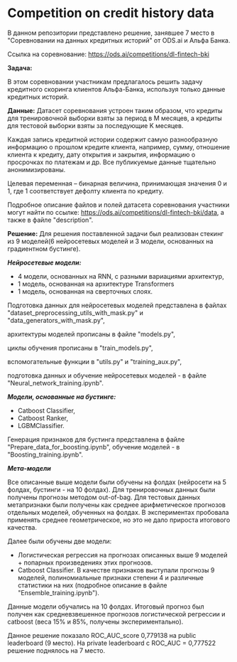 # Competition on credit history data

В данном репозитории представлено решение, занявшее 7 место в "Соревновании на данных кредитных историй" от ODS.ai и Альфа Банка.

Ссылка на соревнование: https://ods.ai/competitions/dl-fintech-bki

**Задача:**

В этом соревновании участникам предлагалось решить задачу кредитного скоринга клиентов Альфа-Банка, используя только данные кредитных историй.

**Данные:**
Датасет соревнования устроен таким образом, что кредиты для тренировочной выборки взяты за период в М месяцев, а кредиты для тестовой выборки взяты за последующие K месяцев.

Каждая запись кредитной истории содержит самую разнообразную информацию о прошлом кредите клиента, например, сумму, отношение клиента к кредиту, дату открытия и закрытия, информацию о просрочках по платежам и др. Все публикуемые данные тщательно анонимизированы.

Целевая переменная – бинарная величина, принимающая значения 0 и 1, где 1 соответствует дефолту клиента по кредиту.

Подробное описание файлов и полей датасета соревнования участники могут найти по ссылке: https://ods.ai/competitions/dl-fintech-bki/data, а также в файле "description".

**Решение:**
Для решения поставленной задачи был реализован стекинг из 9 моделей(6 нейросетевых моделей и 3 модели, основанных на градиентном бустинге).

***Нейросетевые модели:*** 
 - 4 модели, основанных на RNN, с разными вариациями архитектур,
 - 1 модель, основанная на архитектуре Transformers
 - 1 модель, основанная на сверточных слоях.

Подготовка данных для нейросетевых моделей представлена в файлах "dataset_preprocessing_utils_with_mask.py" и "data_generators_with_mask.py",
 
архитектуры моделей прописаны в файле "models.py", 

циклы обучения прописаны в "train_models.py",

вспомогательные функции в "utils.py" и "training_aux.py",

подготовка данных и обучение нейросетевых моделей - в файле "Neural_network_training.ipynb".

***Модели, основанные на бустинге:***
 - Catboost Classifier,
 - Catboost Ranker,
 - LGBMClassifier.

Генерация признаков для бустинга представлена в файле "Prepare_data_for_boosting.ipynb", обучение моделей - в "Boosting_training.ipynb".

***Мета-модели***

Все описанные выше модели были обучены на фолдах (нейросети на 5 фолдах, бустинги - на 10 фолдах). Для тренировочных данных были получены прогнозы методом out-of-bag. Для тестовых данных метапризнаки были получены как среднее арифметическое прогнозов отдельных моделей, обученных на фолдах. В экспериментах пробовала применять среднее геометрическое, но это не дало прироста итогового качества.

Далее были обучены две модели:
 - Логистическая регрессия на прогнозах описанных выше 9 моделей + попарных произведениях этих прогнозов.
 - Catboost Classifier. В качестве признаков выступали прогнозы 9 моделей, полиномиальные признаки степени 4 и различные статистики на них (подробное описание в файле "Ensemble_training.ipynb").

Данные модели обучались на 10 фолдах. 
Итоговый прогноз был получен как средневзвешенное прогнозов логистической регрессии и catboost (веса 15% и 85%, получены экспериментально).

Данное решение показало ROC_AUC_score  0,779138 на public leaderboard (9 место). На private leaderboard с ROC_AUC = 0,777522 решение поднялось на 7 место.

 
